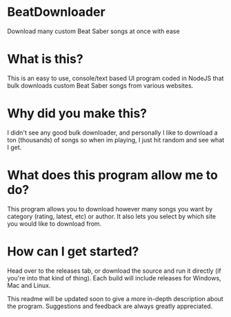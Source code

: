 # BeatDownloader
Download many custom Beat Saber songs at once with ease


# What is this?
This is an easy to use, console/text based UI program coded in NodeJS that bulk downloads custom Beat Saber songs from various websites. 

# Why did you make this?
I didn't see any good bulk downloader, and personally I like to download a ton (thousands) of songs so when im playing, I just hit random and see what I get.

# What does this program allow me to do?
This program allows you to download however many songs you want by category (rating, latest, etc) or author. It also lets you select by which site you would like to download from.

# How can I get started?
Head over to the releases tab, or download the source and run it directly (if you're into that kind of thing). Each build will include releases for Windows, Mac and Linux.

This readme will be updated soon to give a more in-depth description about the program.
Suggestions and feedback are always greatly appreciated.